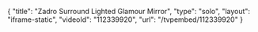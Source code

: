 {
    "title": "Zadro Surround Lighted Glamour Mirror",
    "type": "solo",
    "layout": "iframe-static",
    "videoId": "112339920",
    "url": "\/tvpembed\/112339920"
}